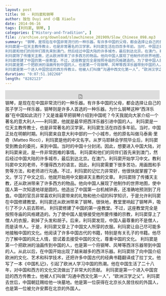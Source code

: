 ```yaml
---
layout: post
title: 98 - 利玛窦和钢琴
author: 独怡 Duyi and 小璐 Xiaolu
date: 2014-06-16
tags: [利玛窦, 钢琴, ]
categories: ["History-and-Tradition", ]
file: //archive.org/download/slowchinese_201909/Slow_Chinese_098.mp3
summary: "钢琴，是现在在中国非常流行的一种乐器。有许多中国的父母，都会选择让自己的孩子学习一样乐器，钢琴则是许多人首选的一种乐器。为什么钢琴这种“西洋乐器”在中国如此流行？又是谁最早把钢琴介绍到中国呢？今天我就向大家介绍一个著名的意大利人——利玛窦，他就是最早把西洋乐器引进中国的人。
利玛窦是一位天主教传教士，也是非常著名的汉学家。利玛窦生活在四百多年前。当时，中国正处在明朝时期。利玛窦来自意大利中部的一个小城市，他的原名叫做马泰奥·里奇（Matteo Ricci），利玛窦是他的中文名字。从罗马耶稣会学院毕业后，利玛窦受到教会的委托，来到中国。当时的中国十分封闭。因此，想要进入中国大陆，对利玛窦来说，是一件非常困难的事情。
利玛窦和他们的同伴们首先来到澳门，然后经过中国大陆的许多城市，最后到达北京。在澳门，利玛窦开始学习中文。教利玛窦中文的老师，不懂得西方的语言。因此，利玛窦需要下很多苦功，用画图和手势等方法，和老师进行沟通。不过，利玛窦的记忆力非常好，他很快就掌握了中文。学习了中文之后，他就开始用中文翻译天主教的文章。
利玛窦除了传播天主教，还从欧洲带来了许多西方的物品。他向中国人展现了他制作的世界地图，使中国人第一次知道地球是圆的。他造出了中国第一台机械钟表，还准确地预测到了月食。中国的官员非常喜欢利玛窦带来的礼物和他介绍的科学知识，于是允许利玛窦在中国修建教堂。利玛窦还从欧洲带来了钢琴。很快地，教堂里响起了钢琴声，吸引了不少人前去聆听。
利玛窦修建了中国的第一座教堂。不过，这座教堂完全是按照寺庙的风格建造的。为了使中国人能够接受他所要传播的宗教，利玛窦穿上了僧人的衣服，剃掉了头发和胡子。后来，利玛窦发现，中国人最尊重的不是僧人，而是读书人。于是，利玛窦又穿上了中国文人所穿的衣服。利玛窦让自己尽可能多地接触中国的文化。他阅读了许多中国古代的书籍，特别是有关孔子的书籍。他尽力了解中国的风土人情，尝试着去接受中国的文化，尊重中国的文化。
利玛窦是第一个把欧洲的油画传到中国的人，也是第一个将钢琴、风琴等西洋乐器带到中国的人。从此以后，在中国开始出现了越来越多的西洋乐器。利玛窦除了向中国介绍欧洲的文化、艺术和科学技术，还把许多中国古代的经典书籍翻译成了拉丁文。他写了一本《中国札记》，引起了欧洲人学习中国的热潮。他在中国生活了二十八年，对中国和西方的文化交流做出了非常大的贡献。
利玛窦是第一个进入中国宫廷的西方传教士。他被人们叫做“沟通中西文化第一人”，“欧洲汉学之父”。利玛窦去世后，中国朝廷赐给他一块墓地。他是第一位获得在北京长久居住权的外国人，也是第一位被允许安葬在北京的外国人。"
duration: "0:07:51.102268"
length: "8282123"
---
```


<iframe src="https://archive.org/embed/slowchinese_201909/Slow_Chinese_098.mp3" width="500" height="30" frameborder="0" webkitallowfullscreen="true" mozallowfullscreen="true" allowfullscreen></iframe>
钢琴，是现在在中国非常流行的一种乐器。有许多中国的父母，都会选择让自己的孩子学习一样乐器，钢琴则是许多人首选的一种乐器。为什么钢琴这种“西洋乐器”在中国如此流行？又是谁最早把钢琴介绍到中国呢？今天我就向大家介绍一个著名的意大利人——利玛窦，他就是最早把西洋乐器引进中国的人。
利玛窦是一位天主教传教士，也是非常著名的汉学家。利玛窦生活在四百多年前。当时，中国正处在明朝时期。利玛窦来自意大利中部的一个小城市，他的原名叫做马泰奥·里奇（Matteo Ricci），利玛窦是他的中文名字。从罗马耶稣会学院毕业后，利玛窦受到教会的委托，来到中国。当时的中国十分封闭。因此，想要进入中国大陆，对利玛窦来说，是一件非常困难的事情。
利玛窦和他们的同伴们首先来到澳门，然后经过中国大陆的许多城市，最后到达北京。在澳门，利玛窦开始学习中文。教利玛窦中文的老师，不懂得西方的语言。因此，利玛窦需要下很多苦功，用画图和手势等方法，和老师进行沟通。不过，利玛窦的记忆力非常好，他很快就掌握了中文。学习了中文之后，他就开始用中文翻译天主教的文章。
利玛窦除了传播天主教，还从欧洲带来了许多西方的物品。他向中国人展现了他制作的世界地图，使中国人第一次知道地球是圆的。他造出了中国第一台机械钟表，还准确地预测到了月食。中国的官员非常喜欢利玛窦带来的礼物和他介绍的科学知识，于是允许利玛窦在中国修建教堂。利玛窦还从欧洲带来了钢琴。很快地，教堂里响起了钢琴声，吸引了不少人前去聆听。
利玛窦修建了中国的第一座教堂。不过，这座教堂完全是按照寺庙的风格建造的。为了使中国人能够接受他所要传播的宗教，利玛窦穿上了僧人的衣服，剃掉了头发和胡子。后来，利玛窦发现，中国人最尊重的不是僧人，而是读书人。于是，利玛窦又穿上了中国文人所穿的衣服。利玛窦让自己尽可能多地接触中国的文化。他阅读了许多中国古代的书籍，特别是有关孔子的书籍。他尽力了解中国的风土人情，尝试着去接受中国的文化，尊重中国的文化。
利玛窦是第一个把欧洲的油画传到中国的人，也是第一个将钢琴、风琴等西洋乐器带到中国的人。从此以后，在中国开始出现了越来越多的西洋乐器。利玛窦除了向中国介绍欧洲的文化、艺术和科学技术，还把许多中国古代的经典书籍翻译成了拉丁文。他写了一本《中国札记》，引起了欧洲人学习中国的热潮。他在中国生活了二十八年，对中国和西方的文化交流做出了非常大的贡献。
利玛窦是第一个进入中国宫廷的西方传教士。他被人们叫做“沟通中西文化第一人”，“欧洲汉学之父”。利玛窦去世后，中国朝廷赐给他一块墓地。他是第一位获得在北京长久居住权的外国人，也是第一位被允许安葬在北京的外国人。